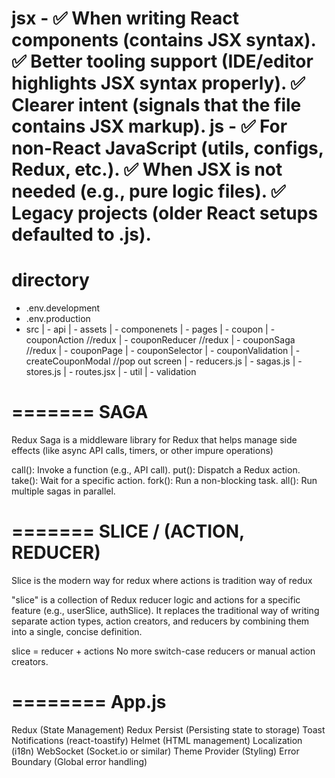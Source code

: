 jsx - 
✅ When writing React components (contains JSX syntax).
✅ Better tooling support (IDE/editor highlights JSX syntax properly).
✅ Clearer intent (signals that the file contains JSX markup).
js - 
✅ For non-React JavaScript (utils, configs, Redux, etc.).
✅ When JSX is not needed (e.g., pure logic files).
✅ Legacy projects (older React setups defaulted to .js).
============
directory
============
- .env.development
- .env.production
- src
    | - api
    | - assets
    | - componenets
    | - pages
    | - coupon
        | - couponAction    //redux
        | - couponReducer   //redux
        | - couponSaga      //redux
        | - couponPage
        | - couponSelector
        | - couponValidation
        | - createCouponModal   //pop out screen
    | - reducers.js
    | - sagas.js
    | - stores.js
    | - routes.jsx
    | - util
    | - validation

=======
SAGA
=======
Redux Saga is a middleware library for Redux that helps manage side effects (like async API calls, timers, or other impure operations)

call(): Invoke a function (e.g., API call).
put(): Dispatch a Redux action.
take(): Wait for a specific action.
fork(): Run a non-blocking task.
all(): Run multiple sagas in parallel.

=======
SLICE / (ACTION, REDUCER)
=======
Slice is the modern way for redux where actions is tradition way of redux

"slice" is a collection of Redux reducer logic and actions for a specific feature (e.g., userSlice, authSlice). It replaces the traditional way of writing separate action types, action creators, and reducers by combining them into a single, concise definition.

slice = reducer + actions
No more switch-case reducers or manual action creators.

========
App.js
========
Redux (State Management)
Redux Persist (Persisting state to storage)
Toast Notifications (react-toastify)
Helmet (HTML <head> management)
Localization (i18n)
WebSocket (Socket.io or similar)
Theme Provider (Styling)
Error Boundary (Global error handling)